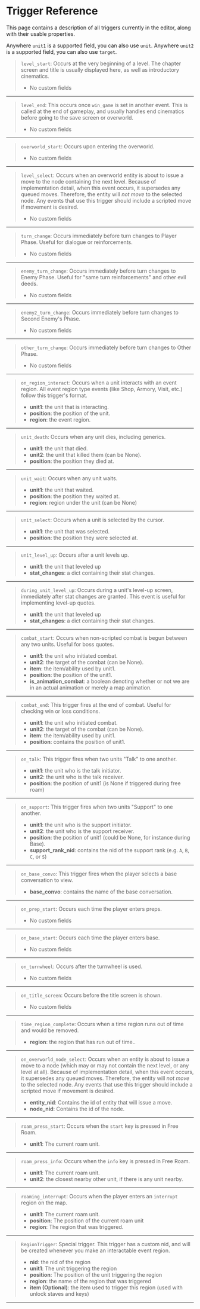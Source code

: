 # Trigger Reference

This page contains a description of all triggers currently in the editor, along with their usable properties.

Anywhere `unit1` is a supported field, you can also use `unit`. Anywhere `unit2` is a supported field, you can also use `target`.
> `level_start`:  Occurs at the very beginning of a level. The chapter screen and title is usually displayed here, as well as introductory cinematics. 
> - No custom fields

---------------------
> `level_end`:  This occurs once `win_game` is set in another event. This is called at the end of gameplay, and usually handles end cinematics before going to the save screen or overworld. 
> - No custom fields

---------------------
> `overworld_start`:  Occurs upon entering the overworld. 
> - No custom fields

---------------------
> `level_select`:  Occurs when an overworld entity is about to issue a move to the node containing the next level. Because of implementation detail, when this event occurs, it supersedes any queued moves. Therefore, the entity will _not move_ to the selected node. Any events that use this trigger should include a scripted move if movement is desired. 
> - No custom fields

---------------------
> `turn_change`:  Occurs immediately before turn changes to Player Phase. Useful for dialogue or reinforcements. 
> - No custom fields

---------------------
> `enemy_turn_change`:  Occurs immediately before turn changes to Enemy Phase. Useful for "same turn reinforcements" and other evil deeds. 
> - No custom fields

---------------------
> `enemy2_turn_change`:  Occurs immediately before turn changes to Second Enemy's Phase. 
> - No custom fields

---------------------
> `other_turn_change`:  Occurs immediately before turn changes to Other Phase. 
> - No custom fields

---------------------
> `on_region_interact`:  Occurs when a unit interacts with an event region. All event region type events (like Shop, Armory, Visit, etc.) follow this trigger's format.  
> - **unit1**:  the unit that is interacting.
> - **position**:  the position of the unit.
> - **region**:  the event region.

---------------------
> `unit_death`:  Occurs when any unit dies, including generics.  
> - **unit1**:  the unit that died.
> - **unit2**:  the unit that killed them (can be None).
> - **position**:  the position they died at.

---------------------
> `unit_wait`:  Occurs when any unit waits.  
> - **unit1**:  the unit that waited.
> - **position**:  the position they waited at.
> - **region**:  region under the unit (can be None)

---------------------
> `unit_select`:  Occurs when a unit is selected by the cursor.  
> - **unit1**:  the unit that was selected.
> - **position**:  the position they were selected at.

---------------------
> `unit_level_up`:  Occurs after a unit levels up.  
> - **unit1**:  the unit that leveled up
> - **stat_changes**:  a dict containing their stat changes.

---------------------
> `during_unit_level_up`:  Occurs during a unit's level-up screen, immediately after stat changes are granted. This event is useful for implementing level-up quotes.  
> - **unit1**:  the unit that leveled up
> - **stat_changes**:  a dict containing their stat changes.

---------------------
> `combat_start`:  Occurs when non-scripted combat is begun between any two units. Useful for boss quotes.  
> - **unit1**:  the unit who initiated combat.
> - **unit2**:  the target of the combat (can be None).
> - **item**:  the item/ability used by unit1.
> - **position**:  the position of the unit1.
> - **is_animation_combat**:  a boolean denoting whether or not we are in an actual animation or merely a map animation.

---------------------
> `combat_end`:  This trigger fires at the end of combat. Useful for checking win or loss conditions.  
> - **unit1**:  the unit who initiated combat.
> - **unit2**:  the target of the combat (can be None).
> - **item**:  the item/ability used by unit1.
> - **position**:  contains the position of unit1.

---------------------
> `on_talk`:  This trigger fires when two units "Talk" to one another.  
> - **unit1**:  the unit who is the talk initiator.
> - **unit2**:  the unit who is the talk receiver.
> - **position**:  the position of unit1 (is None if triggered during free roam)

---------------------
> `on_support`:  This trigger fires when two units "Support" to one another.  
> - **unit1**:  the unit who is the support initiator.
> - **unit2**:  the unit who is the support receiver.
> - **position**:  the position of unit1 (could be None, for instance during Base).
> - **support_rank_nid**:  contains the nid of the support rank (e.g. `A`, `B`, `C`, or `S`)

---------------------
> `on_base_convo`:  This trigger fires when the player selects a base conversation to view.  
> - **base_convo**:  contains the name of the base conversation.

---------------------
> `on_prep_start`:  Occurs each time the player enters preps. 
> - No custom fields

---------------------
> `on_base_start`:  Occurs each time the player enters base. 
> - No custom fields

---------------------
> `on_turnwheel`:  Occurs after the turnwheel is used. 
> - No custom fields

---------------------
> `on_title_screen`:  Occurs before the title screen is shown. 
> - No custom fields

---------------------
> `time_region_complete`:  Occurs when a time region runs out of time and would be removed.  
> - **region**:  the region that has run out of time..

---------------------
> `on_overworld_node_select`:  Occurs when an entity is about to issue a move to a node (which may or may not contain the next level, or any level at all). Because of implementation detail, when this event occurs, it supersedes any queued moves. Therefore, the entity will _not move_ to the selected node. Any events that use this trigger should include a scripted move if movement is desired.  
> - **entity_nid**:  Contains the id of entity that will issue a move.
> - **node_nid**:  Contains the id of the node.

---------------------
> `roam_press_start`:  Occurs when the `start` key is pressed in Free Roam.  
> - **unit1**:  The current roam unit.

---------------------
> `roam_press_info`:  Occurs when the `info` key is pressed in Free Roam.  
> - **unit1**:  The current roam unit.
> - **unit2**:  the closest nearby other unit, if there is any unit nearby.

---------------------
> `roaming_interrupt`:  Occurs when the player enters an `interrupt` region on the map.  
> - **unit1**:  The current roam unit.
> - **position**:  The position of the current roam unit
> - **region**:  The region that was triggered.

---------------------
> `RegionTrigger`:  Special trigger. This trigger has a custom nid, and will be created whenever you make an interactable event region.  
> - **nid**:  the nid of the region
> - **unit1**:  The unit triggering the region
> - **position**:  The position of the unit triggering the region
> - **region**:  the name of the region that was triggered
> - **item (Optional)**:  the item used to trigger this region (used with unlock staves and keys)

---------------------
